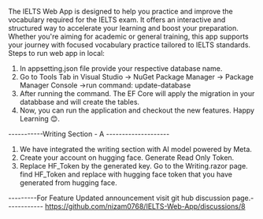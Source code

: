 The IELTS Web App is designed to help you practice and improve the vocabulary required for the IELTS exam. It offers an interactive and structured way to accelerate your learning and boost your preparation. Whether you're aiming for academic or general training, this app supports your journey with focused vocabulary practice tailored to IELTS standards.
Steps to run web app in local:
1. In appsetting.json file provide your respective database name.
2. Go to Tools Tab in Visual Studio -> NuGet Package Manager -> Package Manager Console ->run command:  update-database
3. After running the command. The EF Core will apply the migration in your databbase and will create the tables.
4. Now, you can run the application and checkout the new features.
Happy Learning 😊.

-----------Writing Section - A --------------------
1. We have integrated the writing section with AI model powered by Meta.
2. Create your account on hugging face. Generate Read Only Token.
3. Replace HF_Token by the generated key. Go to the Writing.razor page. find HF_Token and replace with hugging face token that you have generated from hugging face. 

---------For Feature Updated announcement visit git hub discussion page.------------
https://github.com/nizam0768/IELTS-Web-App/discussions/8
